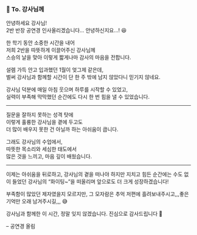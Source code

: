### 💌 To. 강사님께

안녕하세요 강사님!  
2반 반장 공연경 인사올리겠습니다… 안녕하신지요…! 😆

한 학기 동안 소중한 시간을 내어  
저희 2반을 따뜻하게 이끌어주신 강사님께  
스승의 날을 맞아 이렇게 짧게나마 감사의 마음을 전합니다.

설렘 가득 안고 입과했던 1월이 엊그제 같은데,  
벌써 강사님과 함께할 시간이 단 한 주 밖에 남지 않았다니 믿기지 않네요. 
 
강사님 덕분에 매일 아침 웃으며 하루를 시작할 수 있었고,  
실력이 부족해 막막했던 순간에도 다시 한 번 힘을 낼 수 있었습니다.

---

질문을 잘하지 못하는 성격 탓에  
이렇게 훌륭한 강사님을 곁에 두고도  
더 많이 배우지 못한 건 아닐까 하는 아쉬움이 큽니다.

그래도 강사님의 수업에서,  
따뜻한 목소리와 세심한 태도에서  
많은 것을 느끼고, 마음 깊이 배웠습니다.

---

이제는 아쉬움을 뒤로하고, 강사님의 곁을 떠나야 하지만 
지치고 힘든 순간에는 수도 없이 들었던 강사님의 “화이팅~”을 떠올리며 앞으로도 더 크게 성장하겠습니다!

부족함이 많았던 제자였을지 모르지만, 그 모자람은 추억 저편에 흘려보내주시고,,,좋은 기억만 오래 남겨주시길,,, 😅

강사님과 함께한 이 시간, 정말 잊지 않겠습니다. 
진심으로 감사드립니다 💙

– 공연경 올림
